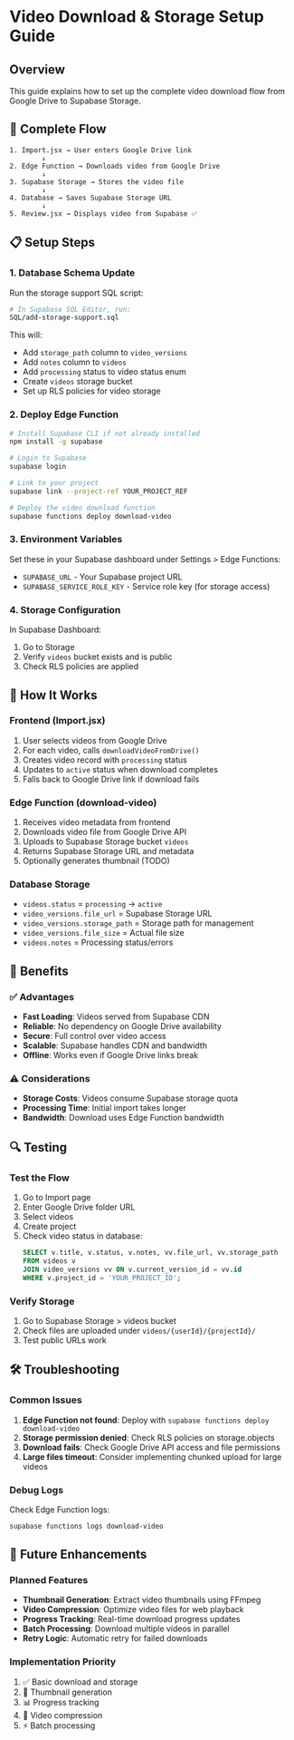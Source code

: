 # Video Download & Storage Setup Guide

## Overview
This guide explains how to set up the complete video download flow from Google Drive to Supabase Storage.

## 🎯 Complete Flow
```
1. Import.jsx → User enters Google Drive link
        ↓
2. Edge Function → Downloads video from Google Drive  
        ↓
3. Supabase Storage → Stores the video file
        ↓
4. Database → Saves Supabase Storage URL
        ↓
5. Review.jsx → Displays video from Supabase ✅
```

## 📋 Setup Steps

### 1. Database Schema Update
Run the storage support SQL script:
```bash
# In Supabase SQL Editor, run:
SQL/add-storage-support.sql
```

This will:
- Add `storage_path` column to `video_versions`
- Add `notes` column to `videos` 
- Add `processing` status to video status enum
- Create `videos` storage bucket
- Set up RLS policies for video storage

### 2. Deploy Edge Function
```bash
# Install Supabase CLI if not already installed
npm install -g supabase

# Login to Supabase
supabase login

# Link to your project
supabase link --project-ref YOUR_PROJECT_REF

# Deploy the video download function
supabase functions deploy download-video
```

### 3. Environment Variables
Set these in your Supabase dashboard under Settings > Edge Functions:
- `SUPABASE_URL` - Your Supabase project URL
- `SUPABASE_SERVICE_ROLE_KEY` - Service role key (for storage access)

### 4. Storage Configuration
In Supabase Dashboard:
1. Go to Storage
2. Verify `videos` bucket exists and is public
3. Check RLS policies are applied

## 🔧 How It Works

### Frontend (Import.jsx)
1. User selects videos from Google Drive
2. For each video, calls `downloadVideoFromDrive()`
3. Creates video record with `processing` status
4. Updates to `active` status when download completes
5. Falls back to Google Drive link if download fails

### Edge Function (download-video)
1. Receives video metadata from frontend
2. Downloads video file from Google Drive API
3. Uploads to Supabase Storage bucket `videos`
4. Returns Supabase Storage URL and metadata
5. Optionally generates thumbnail (TODO)

### Database Storage
- `videos.status` = `processing` → `active`
- `video_versions.file_url` = Supabase Storage URL
- `video_versions.storage_path` = Storage path for management
- `video_versions.file_size` = Actual file size
- `videos.notes` = Processing status/errors

## 🚀 Benefits

### ✅ Advantages
- **Fast Loading**: Videos served from Supabase CDN
- **Reliable**: No dependency on Google Drive availability
- **Secure**: Full control over video access
- **Scalable**: Supabase handles CDN and bandwidth
- **Offline**: Works even if Google Drive links break

### ⚠️ Considerations
- **Storage Costs**: Videos consume Supabase storage quota
- **Processing Time**: Initial import takes longer
- **Bandwidth**: Download uses Edge Function bandwidth

## 🔍 Testing

### Test the Flow
1. Go to Import page
2. Enter Google Drive folder URL
3. Select videos
4. Create project
5. Check video status in database:
   ```sql
   SELECT v.title, v.status, v.notes, vv.file_url, vv.storage_path
   FROM videos v
   JOIN video_versions vv ON v.current_version_id = vv.id
   WHERE v.project_id = 'YOUR_PROJECT_ID';
   ```

### Verify Storage
1. Go to Supabase Storage > videos bucket
2. Check files are uploaded under `videos/{userId}/{projectId}/`
3. Test public URLs work

## 🛠️ Troubleshooting

### Common Issues
1. **Edge Function not found**: Deploy with `supabase functions deploy download-video`
2. **Storage permission denied**: Check RLS policies on storage.objects
3. **Download fails**: Check Google Drive API access and file permissions
4. **Large files timeout**: Consider implementing chunked upload for large videos

### Debug Logs
Check Edge Function logs:
```bash
supabase functions logs download-video
```

## 🔮 Future Enhancements

### Planned Features
- **Thumbnail Generation**: Extract video thumbnails using FFmpeg
- **Video Compression**: Optimize video files for web playback
- **Progress Tracking**: Real-time download progress updates
- **Batch Processing**: Download multiple videos in parallel
- **Retry Logic**: Automatic retry for failed downloads

### Implementation Priority
1. ✅ Basic download and storage
2. 🔄 Thumbnail generation
3. 📊 Progress tracking
4. 🔄 Video compression
5. ⚡ Batch processing
